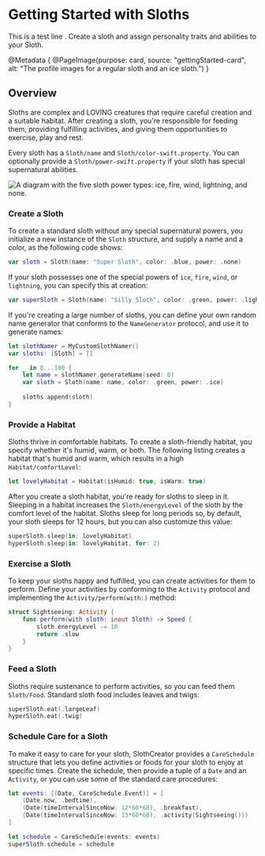 # Getting Started with Sloths

This is a test line . Create a sloth and assign personality traits and abilities to your Sloth.

@Metadata {
    @PageImage(purpose: card, source: "gettingStarted-card", alt: "The profile images for a regular sloth and an ice sloth.")
}

## Overview

Sloths are complex and LOVING creatures that require careful creation and a suitable habitat. After creating a sloth, you're responsible for feeding them, providing fulfilling activities, and giving them opportunities to exercise, play and rest. 

Every sloth has a ``Sloth/name`` and ``Sloth/color-swift.property``. You can optionally provide a ``Sloth/power-swift.property`` if your sloth has special supernatural abilities.

![A diagram with the five sloth power types: ice, fire, wind, lightning, and none.](slothPower.png)

### Create a Sloth

To create a standard sloth without any special supernatural powers, you initialize a new instance of the ``Sloth`` structure, and supply a name and a color, as the following code shows:

```swift
var sloth = Sloth(name: "Super Sloth", color: .blue, power: .none)
```

If your sloth possesses one of the special powers of `ice`, `fire`, `wind`, or `lightning`, you can specify this at creation:

```swift
var superSloth = Sloth(name: "Silly Sloth", color: .green, power: .lightning)
```

If you're creating a large number of sloths, you can define your own random name generator that conforms to the ``NameGenerator`` protocol, and use it to generate names:

```swift
let slothNamer = MyCustomSlothNamer()
var sloths: [Sloth] = []

for _ in 0...100 {
    let name = slothNamer.generateName(seed: 0)
    var sloth = Sloth(name: name, color: .green, power: .ice)
    
    sloths.append(sloth)
}
```

### Provide a Habitat

Sloths thrive in comfortable habitats. To create a sloth-friendly habitat, you specify whether it's humid, warm, or both. The following listing creates a habitat that's humid and warm, which results in a high ``Habitat/comfortLevel``:

```swift
let lovelyHabitat = Habitat(isHumid: true, isWarm: true)
```

After you create a sloth habitat, you're ready for sloths to sleep in it. Sleeping in a habitat increases the ``Sloth/energyLevel`` of the sloth by the comfort level of the habitat. Sloths sleep for long periods so, by default, your sloth sleeps for 12 hours, but you can also customize this value:

```swift
superSloth.sleep(in: lovelyHabitat)
hyperSloth.sleep(in: lovelyHabitat, for: 2)
```

### Exercise a Sloth

To keep your sloths happy and fulfilled, you can create activities for them to perform. Define your activities by conforming to the ``Activity`` protocol and implementing the ``Activity/perform(with:)`` method:

```swift
struct Sightseeing: Activity {
    func perform(with sloth: inout Sloth) -> Speed {
        sloth.energyLevel -= 10
        return .slow
    }
}
```

### Feed a Sloth

Sloths require sustenance to perform activities, so you can feed them ``Sloth/Food``. Standard sloth food includes leaves and twigs:

```swift
superSloth.eat(.largeLeaf)
hyperSloth.eat(.twig)
```

### Schedule Care for a Sloth

To make it easy to care for your sloth, SlothCreator provides a ``CareSchedule`` structure that lets you define activities or foods for your sloth to enjoy at specific times. Create the schedule, then provide a tuple of a `Date` and an ``Activity``, or you can use some of the standard care procedures:

```swift
let events: [(Date, CareSchedule.Event)] = [
    (Date.now, .bedtime),
    (Date(timeIntervalSinceNow: 12*60*60), .breakfast),
    (Date(timeIntervalSinceNow: 13*60*60), .activity(Sightseeing()))
]

let schedule = CareSchedule(events: events)
superSloth.schedule = schedule
```
